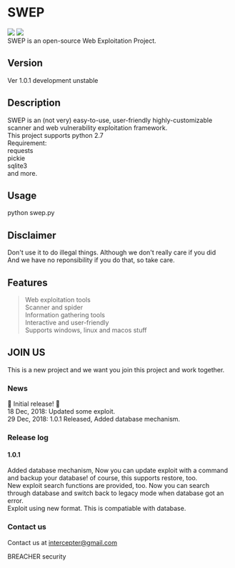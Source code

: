 # SWEP
<img src="https://img.shields.io/badge/Python-2.7-blue.svg?style=flat-square&logo=python"></img>
<img src="https://img.shields.io/badge/license-MIT-lightgreen.svg?style=flat-square"></img>
</br>
SWEP is an open-source Web Exploitation Project.
## Version
Ver 1.0.1 development unstable
## Description
SWEP is an (not very) easy-to-use, user-friendly highly-customizable scanner and web vulnerability exploitation framework.<br>
This project supports python 2.7<br>
Requirement:<br>
requests<br>
pickie<br>
sqlite3<br>
and more.<br>
## Usage
python swep.py<br>
## Disclaimer
Don't use it to do illegal things. Although we don't really care if you did<br>
And we have no reponsibility if you do that, so take care.
## Features
> Web exploitation tools</br>
> Scanner and spider</br>
> Information gathering tools</br>
> Interactive and user-friendly</br>
> Supports windows, linux and macos stuff</br>
## JOIN US
This is a new project and we want you join this project and work together.
### News
:tada: Initial release! :tada: <br>
18 Dec, 2018: Updated some exploit.<br>
29 Dec, 2018: 1.0.1 Released, Added database mechanism.
### Release log
#### 1.0.1
Added database mechanism, Now you can update exploit with a command and backup your database! of course, this supports restore, too.<br>
New exploit search functions are provided, too. Now you can search through database and switch back to legacy mode when database got an error.<br>
Exploit using new format. This is compatiable with database.<br>
### Contact us
Contact us at intercepter@gmail.com 

BREACHER security
